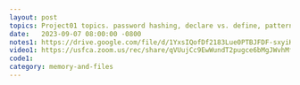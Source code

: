 ```yaml
---
layout: post
topics: Project01 topics. password hashing, declare vs. define, patterns and antipatterns for computing strings, test cases, given code
date:   2023-09-07 08:00:00 -0800
notes1: https://drive.google.com/file/d/1YxsIQofDf2183Lue0PTBJFDF-sxyiKSh/view?usp=drive_link
video1: https://usfca.zoom.us/rec/share/qVUujCc9EwWundT2pugce6bMgJWvhMfnfSm17O_MRVqqZZ4_lpO-TvmtjCK8xedf.FFqSL9MLeQ1Nsim8
code1: 
category: memory-and-files
---
```


